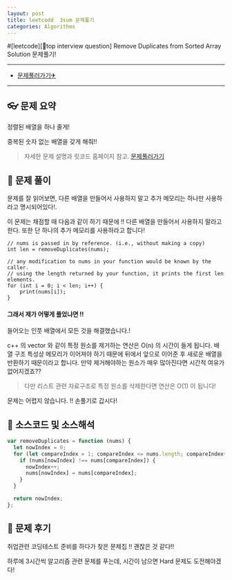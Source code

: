 ```yaml
---
layout: post
title: leetcodd  3sum 문제풀기
categories: Algorithms
---
```


#[leetcode][📣top interview question] Remove Duplicates from Sorted Array Solution 문제풀기!

---

- [문제풀러가기✈](https://leetcode.com/explore/interview/card/top-interview-questions-easy/92/array/727/)

---

## 👓 문제 요약

정렬된 배열을 하나 줄게!

중복된 숫자 없는 배열을 갖게 해줘!!

> 자세한 문제 설명과 릿코드 홈페이지 참고. [문제풀러가기](https://leetcode.com/explore/interview/card/top-interview-questions-easy/92/array/727/)

## 🔑 문제 풀이

문제를 잘 읽어보면, 다른 배열을 만들어서 사용하지 말고 추가 메모리는 하나만 사용하라고 명시되어있다!.

이 문제는 채점할 때 다음과 같이 하기 때문에 !! 다른 배열을 만들어서 사용하지 말라고 한다. 또한
단 하나의 추가 메모리를 사용하라고 합니다!

    // nums is passed in by reference. (i.e., without making a copy)
    int len = removeDuplicates(nums);

    // any modification to nums in your function would be known by the caller.
    // using the length returned by your function, it prints the first len elements.
    for (int i = 0; i < len; i++) {
        print(nums[i]);
    }

#### 그래서 제가 어떻게 풀었냐면 !!

들어오는 인풋 배열에서 모든 것을 해결했습니다.!

c++ 의 vector 와 같이 특정 원소를 제거하는 연산은 O(n) 의 시간이 들게 됩니다.
배열 구조 특성상 메모리가 이어져야 하기 때문에 뒤에서 앞으로 이어준 후 새로운 배열을 반환하기 때문이라고 합니다.
만약 제거해야하는 원소가 매우 많아진다면 시간적 여유가 없어지겠죠??

> 다만 리스트 관련 자료구조로 특정 원소를 삭제한다면 연산은 O(1) 이 됩니다!

문제는 어렵지 않습니다. !! 손풀기로 갑시다!

## 🥽 소스코드 및 소스해석

```javascript
var removeDuplicates = function (nums) {
  let nowIndex = 0;
  for (let compareIndex = 1; compareIndex <= nums.length; compareIndex++) {
    if (nums[nowIndex] !== nums[compareIndex]) {
      nowIndex++;
      nums[nowIndex] = nums[compareIndex];
    }
  }

  return nowIndex;
};
```

## 🔨 문제 후기

취업관련 코딩테스트 준비를 하다가 찾은 문제집 !! 괜찮은 것 같다!!

하루에 3시간씩 알고리즘 관련 문제를 푸는데, 시간이 남으면 Hard 문제도 도전해야겠다!

